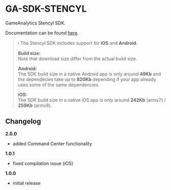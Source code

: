 GA-SDK-STENCYL
==========

GameAnalytics Stencyl SDK.

Documentation can be found [here](https://gameanalytics.com/docs/stencyl-sdk).

> :information_source:
> The Stencyl SDK includes support for **iOS** and **Android**.
>   
> **Build size:**   
> Note that download size differ from the actual build size.   
>   
> **Android:**   
> The SDK build size in a native Android app is only around **49Kb** and the dependecies take up to **820Kb** depending if your app already uses some of the same dependencies.   
>   
> **iOS:**   
> The SDK build size in a native iOS app is only around **242Kb** (armv7) / **259Kb** (armv8).

Changelog
---------
<!--(CHANGELOG_TOP)-->
**2.0.0**
* added Command Center functionality

**1.0.1**
* fixed compilation issue (iOS)

**1.0.0**
* initial release
